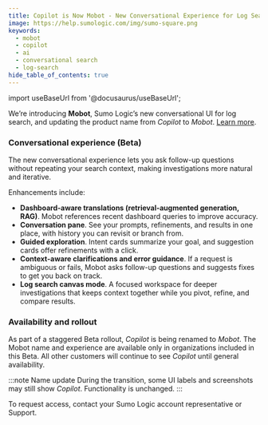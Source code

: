 ```yaml
---
title: Copilot is Now Mobot - New Conversational Experience for Log Search (Beta)
image: https://help.sumologic.com/img/sumo-square.png
keywords:
  - mobot
  - copilot
  - ai
  - conversational search
  - log-search
hide_table_of_contents: true
---
```


import useBaseUrl from '@docusaurus/useBaseUrl';

We’re introducing **Mobot**, Sumo Logic’s new conversational UI for log search, and updating the product name from *Copilot* to *Mobot*. [Learn more](/docs/search/mobot-multiturn-beta).

### Conversational experience (Beta)

The new conversational experience lets you ask follow-up questions without repeating your search context, making investigations more natural and iterative.

Enhancements include:

* **Dashboard-aware translations (retrieval-augmented generation, RAG)**. Mobot references recent dashboard queries to improve accuracy.
* **Conversation pane**. See your prompts, refinements, and results in one place, with history you can revisit or branch from.
* **Guided exploration**. Intent cards summarize your goal, and suggestion cards offer refinements with a click.
* **Context-aware clarifications and error guidance**. If a request is ambiguous or fails, Mobot asks follow-up questions and suggests fixes to get you back on track.
* **Log search canvas mode**. A focused workspace for deeper investigations that keeps context together while you pivot, refine, and compare results.

### Availability and rollout

As part of a staggered Beta rollout, *Copilot* is being renamed to *Mobot*. The Mobot name and experience are available only in organizations included in this Beta. All other customers will continue to see *Copilot* until general availability.

:::note Name update
During the transition, some UI labels and screenshots may still show *Copilot*. Functionality is unchanged.
:::

To request access, contact your Sumo Logic account representative or Support.
